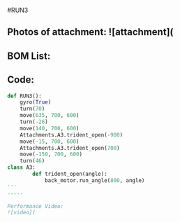 #RUN3
 

Photos of attachment:
![attachment](
----

BOM List:
-----

Code:
----
```python
def RUN3():
    gyro(True)
    turn(70)
    move(635, 700, 600)
    turn(-26)
    move(140, 700, 600)
    Attachments.A3.trident_open(-900)
    move(-15, 700, 600)
    Attachments.A3.trident_open(700)
    move(-150, 700, 600)
    turn(46)
class A3:
        def trident_open(angle):
            back_motor.run_angle(800, angle)
''' 
-----

Performance Video:
![video](
